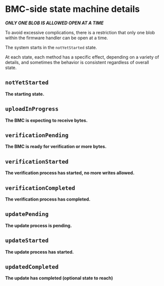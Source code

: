 # BMC-side state machine details

***ONLY ONE BLOB IS ALLOWED OPEN AT A TIME***

To avoid excessive complications, there is a restriction that only one blob
within the firmware handler can be open at a time.

The system starts in the `notYetStarted` state.

At each state, each method has a specific effect, depending on a variety of
details, and sometimes the behavior is consistent regardless of overall state.

## `notYetStarted`

**The starting state.**

## `uploadInProgress`

**The BMC is expecting to receive bytes.**

## `verificationPending`

**The BMC is ready for verification or more bytes.**

## `verificationStarted`

**The verification process has started, no more writes allowed.**

## `verificationCompleted`

**The verification process has completed.**

## `updatePending`

**The update process is pending.**

## `updateStarted`

**The update process has started.**

## `updatedCompleted`

**The update has completed (optional state to reach)**
